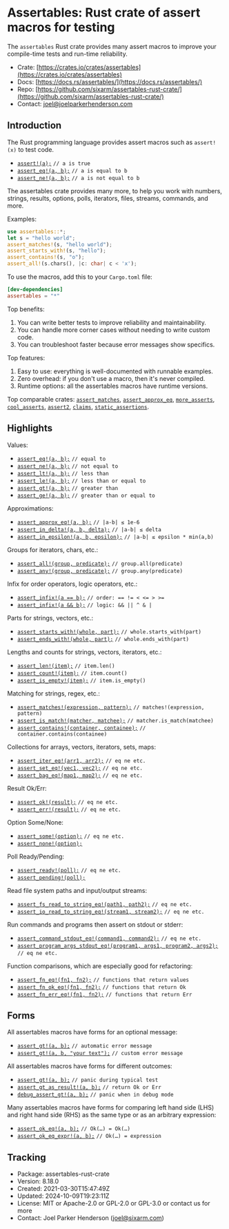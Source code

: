 # Assertables: Rust crate of assert macros for testing

The `assertables` Rust crate provides many assert macros to improve your
compile-time tests and run-time reliability.

* Crate: [https://crates.io/crates/assertables](https://crates.io/crates/assertables)
* Docs: [https://docs.rs/assertables/](https://docs.rs/assertables/)
* Repo: [https://github.com/sixarm/assertables-rust-crate/](https://github.com/sixarm/assertables-rust-crate/)
* Contact: [joel@joelparkerhenderson.com](mailto:joel@joelparkerhenderson.com)


## Introduction

The Rust programming language provides assert macros such as `assert!(x)` to test code.

* [`assert!(a);`](https://doc.rust-lang.org/std/macro.assert.html) `// a is true`
* [`assert_eq!(a, b);`](https://doc.rust-lang.org/std/macro.assert_eq.html) `// a is equal to b`
* [`assert_ne!(a, b);`](https://doc.rust-lang.org/std/macro.assert_ne.html) `// a is not equal to b`

The assertables crate provides many more, to help you work with numbers,
strings, results, options, polls, iterators, files, streams, commands, and more. 

Examples:

```rust
use assertables::*;
let s = "hello world";
assert_matches!(s, "hello world");
assert_starts_with!(s, "hello");
assert_contains!(s, "o");
assert_all!(s.chars(), |c: char| c < 'x');
```

To use the macros, add this to your `Cargo.toml` file:

```toml
[dev-dependencies]
assertables = "*"
```

Top benefits:

1. You can write better tests to improve reliability and maintainability.
2. You can handle more corner cases without needing to write custom code.
3. You can troubleshoot faster because error messages show specifics.

Top features:

1. Easy to use: everything is well-documented with runnable examples.
2. Zero overhead: if you don't use a macro, then it's never compiled.
3. Runtime options: all the assertables macros have runtime versions.

Top comparable crates: 
    [`assert_matches`](https://crates.io/crates/assert_matches),
    [`assert_approx_eq`](https://crates.io/crates/assert_approx_eq),
    [`more_asserts`](https://crates.io/crates/more_asserts),
    [`cool_asserts`](https://crates.io/crates/cool_asserts),
    [`assert2`](https://crates.io/crates/assert2),
    [`claims`](https://crates.io/crates/claims),
    [`static_assertions`](https://crates.io/crates/static_assertions).

## Highlights

Values:

* [`assert_eq!(a, b);`](https://docs.rs/assertables/8.18.0/assertables/assert_eq) `// equal to`
* [`assert_ne!(a, b);`](https://docs.rs/assertables/8.18.0/assertables/assert_ne) `// not equal to`
* [`assert_lt!(a, b);`](https://docs.rs/assertables/8.18.0/assertables/assert_lt) `// less than`
* [`assert_le!(a, b);`](https://docs.rs/assertables/8.18.0/assertables/assert_le) `// less than or equal to`
* [`assert_gt!(a, b);`](https://docs.rs/assertables/8.18.0/assertables/assert_gt) `// greater than`
* [`assert_ge!(a, b);`](https://docs.rs/assertables/8.18.0/assertables/assert_ge) `// greater than or equal to`

Approximations:

* [`assert_approx_eq!(a, b);`](https://docs.rs/assertables/8.18.0/assertables/assert_approx) `// |a-b| ≤ 1e-6`
* [`assert_in_delta!(a, b, delta);`](https://docs.rs/assertables/8.18.0/assertables/assert_in_delta) `// |a-b| ≤ delta`
* [`assert_in_epsilon!(a, b, epsilon);`](https://docs.rs/assertables/8.18.0/assertables/assert_in_epsilon) `// |a-b| ≤ epsilon * min(a,b)`

Groups for iterators, chars, etc.:

* [`assert_all!(group, predicate);`](https://docs.rs/assertables/8.18.0/assertables/assert_all) `// group.all(predicate)`
* [`assert_any!(group, predicate);`](https://docs.rs/assertables/8.18.0/assertables/assert_any) `// group.any(predicate)`

Infix for order operators, logic operators, etc.:

* [`assert_infix!(a == b);`](https://docs.rs/assertables/8.18.0/assertables/assert_infix) `// order: == != < <= > >=`
* [`assert_infix!(a && b);`](https://docs.rs/assertables/8.18.0/assertables/assert_infix) `// logic: && || ^ & |`

Parts for strings, vectors, etc.:

* [`assert_starts_with!(whole, part);`](https://docs.rs/assertables/8.18.0/assertables/assert_starts_with) `// whole.starts_with(part)`
* [`assert_ends_with!(whole, part);`](https://docs.rs/assertables/8.18.0/assertables/assert_ends_with) `// whole.ends_with(part)`

Lengths and counts for strings, vectors, iterators, etc.:

* [`assert_len!(item);`](https://docs.rs/assertables/8.18.0/assertables/assert_len) `// item.len()`
* [`assert_count!(item);`](https://docs.rs/assertables/8.18.0/assertables/assert_count) `// item.count()`
* [`assert_is_empty!(item);`](https://docs.rs/assertables/8.18.0/assertables/assert_is_empty) `// item.is_empty()`

Matching for strings, regex, etc.:

* [`assert_matches!(expression, pattern);`](module@crate::assert_matches) `// matches!(expression, pattern)`
* [`assert_is_match!(matcher, matchee);`](https://docs.rs/assertables/8.18.0/assertables/assert_is_match) `// matcher.is_match(matchee)`
* [`assert_contains!(container, containee);`](https://docs.rs/assertables/8.18.0/assertables/assert_contains) `// container.contains(containee)`

Collections for arrays, vectors, iterators, sets, maps:

* [`assert_iter_eq!(arr1, arr2);`](https://docs.rs/assertables/8.18.0/assertables/assert_iter) `// eq ne etc.`
* [`assert_set_eq!(vec1, vec2);`](https://docs.rs/assertables/8.18.0/assertables/assert_set) `// eq ne etc.`
* [`assert_bag_eq!(map1, map2);`](https://docs.rs/assertables/8.18.0/assertables/assert_bag) `// eq ne etc.`

Result Ok/Err:

* [`assert_ok!(result);`](https://docs.rs/assertables/8.18.0/assertables/assert_ok) `// eq ne etc.`
* [`assert_err!(result);`](https://docs.rs/assertables/8.18.0/assertables/assert_err) `// eq ne etc.`
  
Option Some/None:

* [`assert_some!(option);`](https://docs.rs/assertables/8.18.0/assertables/assert_some) `// eq ne etc.`
* [`assert_none!(option);`](https://docs.rs/assertables/8.18.0/assertables/assert_none)

Poll Ready/Pending:

* [`assert_ready!(poll);`](https://docs.rs/assertables/8.18.0/assertables/assert_ready) `// eq ne etc.`
* [`assert_pending!(poll);`](https://docs.rs/assertables/8.18.0/assertables/assert_pending)

Read file system paths and input/output streams:

* [`assert_fs_read_to_string_eq!(path1, path2);`](https://docs.rs/assertables/8.18.0/assertables/assert_fs_read_to_string) `// eq ne etc.`
* [`assert_io_read_to_string_eq!(stream1, stream2);`](https://docs.rs/assertables/8.18.0/assertables/assert_io_read_to_string) `// eq ne etc.`

Run commands and programs then assert on stdout or stderr:

* [`assert_command_stdout_eq!(command1, command2);`](https://docs.rs/assertables/8.18.0/assertables/assert_command) `// eq ne etc.`
* [`assert_program_args_stdout_eq!(program1, args1, program2, args2);`](https://docs.rs/assertables/8.18.0/assertables/assert_program_args) `// eq ne etc.`

Function comparisons, which are especially good for refactoring:

* [`assert_fn_eq!(fn1, fn2);`](https://docs.rs/assertables/8.18.0/assertables/assert_fn) `// functions that return values`
* [`assert_fn_ok_eq!(fn1, fn2);`](https://docs.rs/assertables/8.18.0/assertables/assert_fn_ok) `// functions that return Ok`
* [`assert_fn_err_eq!(fn1, fn2);`](https://docs.rs/assertables/8.18.0/assertables/assert_fn_err) `// functions that return Err`


## Forms

All assertables macros have forms for an optional message:

* [`assert_gt!(a, b);`](https://docs.rs/assertables/8.18.0/assertables/macro.assert_gt.html) `// automatic error message`
* [`assert_gt!(a, b, "your text");`](https://docs.rs/assertables/8.18.0/assertables/macro.assert_gt.html) `// custom error message`

All assertables macros have forms for different outcomes:

* [`assert_gt!(a, b);`](https://docs.rs/assertables/8.18.0/assertables/macro.assert_gt.html) `// panic during typical test`
* [`assert_gt_as_result!(a, b);`](https://docs.rs/assertables/8.18.0/assertables/macro.assert_gt_as_result.html) `// return Ok or Err`
* [`debug_assert_gt!(a, b);`](https://docs.rs/assertables/8.18.0/assertables/macro.debug_assert_gt.html) `// panic when in debug mode`

Many assertables macros have forms for comparing left hand side (LHS) and right hand side (RHS) as the same type or as an arbitrary expression:

* [`assert_ok_eq!(a, b);`](https://docs.rs/assertables/8.18.0/assertables/macro.assert_ok_eq.html) `// Ok(…) = Ok(…)`
* [`assert_ok_eq_expr!(a, b);`](https://docs.rs/assertables/8.18.0/assertables/macro.assert_ok_eq_expr.html) `// Ok(…) = expression`


## Tracking

* Package: assertables-rust-crate
* Version: 8.18.0
* Created: 2021-03-30T15:47:49Z
* Updated: 2024-10-09T19:23:11Z
* License: MIT or Apache-2.0 or GPL-2.0 or GPL-3.0 or contact us for more
* Contact: Joel Parker Henderson (joel@sixarm.com)
